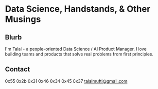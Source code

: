 # Data Science, Handstands, & Other Musings

## Blurb
I'm Talal - a people-oriented Data Science / AI Product Manager. I love building teams and products that solve real problems from first principles. 

<!-- ## Technical Skills and Interests
Forecasting, Causal ML, RL, Optimization, Aviation, Autonomous Mobility -->

<!-- ## Personal Goals
500 lb Deadlift, A clean 90-degree pushup, One-arm Chin-up on both sides -->

## Contact
0x55 0x2b 0x31 0x46 0x34 0x45 0x37 [talalmufti@gmail.com](mailto:talalmufti@gmail.com)

